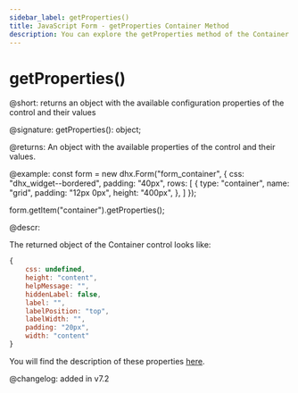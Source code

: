 ```yaml
---
sidebar_label: getProperties()
title: JavaScript Form - getProperties Container Method 
description: You can explore the getProperties method of the Container control of Form in the documentation of the DHTMLX JavaScript UI library. Browse developer guides and API reference, try out code examples and live demos, and download a free 30-day evaluation version of DHTMLX Suite.
---
```


# getProperties()

@short: returns an object with the available configuration properties of the control and their values

@signature: getProperties(): object;

@returns:
An object with the available properties of the control and their values.

@example: 
const form = new dhx.Form("form_container", {
    css: "dhx_widget--bordered",
    padding: "40px",
    rows: [
        {
            type: "container",
            name: "grid",
            padding: "12px 0px",
            height: "400px",
        },
    ]
});

form.getItem("container").getProperties();

@descr:

The returned object of the Container control looks like:

~~~js
{
    css: undefined,
    height: "content",
    helpMessage: "",
    hiddenLabel: false,
    label: "",
    labelPosition: "top",
    labelWidth: "",
    padding: "20px",
    width: "content"
}
~~~

You will find the description of these properties [here](form/api/container/api_container_properties.md).

@changelog: added in v7.2

